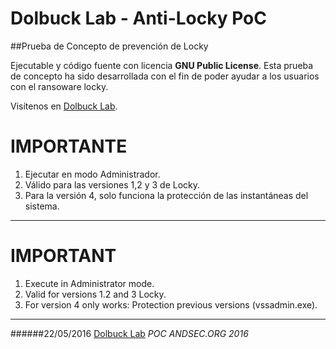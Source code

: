 # Dolbuck Lab - Anti-Locky PoC
##Prueba de Concepto de prevención de Locky

Ejecutable y código fuente con licencia **GNU Public License**. Esta prueba de concepto ha sido desarrollada con el fin de poder ayudar a los usuarios con el ransoware locky. 

Visítenos en [Dolbuck Lab](https://lab.dolbuck.net).
# IMPORTANTE
1. Ejecutar en modo Administrador.
2. Válido para las versiones 1,2 y 3 de Locky. 
3. Para la versión 4, solo funciona la protección de las instantáneas del sistema.

----

# IMPORTANT
1. Execute in Administrator mode.
2. Valid for versions 1.2 and 3 Locky.
3. For version 4 only works: Protection previous versions (vssadmin.exe).

----

######22/05/2016 [Dolbuck Lab](https://lab.dolbuck.net)  *POC ANDSEC.ORG 2016*

